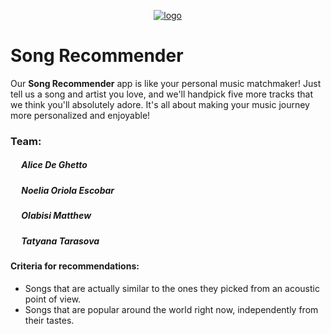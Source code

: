 &emsp; &emsp; &emsp; &emsp; &emsp; &emsp; &emsp; &emsp; &emsp; &emsp; &emsp; &emsp; &emsp;[![logo](<img src="[[myLink](https://github.com/petrarkaselin/song_recommender/blob/main/ironhack_logo.png)]" width="300" height = "300"/>)](https://github.com/petrarkaselin/song_recommender/blob/main/ironhack_logo.png)

# Song Recommender
Our **Song Recommender** app is like your personal music matchmaker! Just tell us a song and artist you love, and we'll handpick five more tracks that we think you'll absolutely adore. It's all about making your music journey more personalized and enjoyable!
### Team:
##### &emsp;   Alice De Ghetto
##### &emsp;   Noelia Oriola Escobar
##### &emsp;   Olabisi Matthew
##### &emsp;   Tatyana Tarasova
###
#### Criteria for recommendations:
- Songs that are actually similar to the ones they picked from an acoustic point of view.
- Songs that are popular around the world right now, independently from their tastes.
